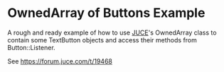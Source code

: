 # OwnedArray of Buttons Example

A rough and ready example of how to use [JUCE](https://www.juce.com/)'s OwnedArray class to contain some TextButton objects and access their methods from Button::Listener.

See <https://forum.juce.com/t/19468>
